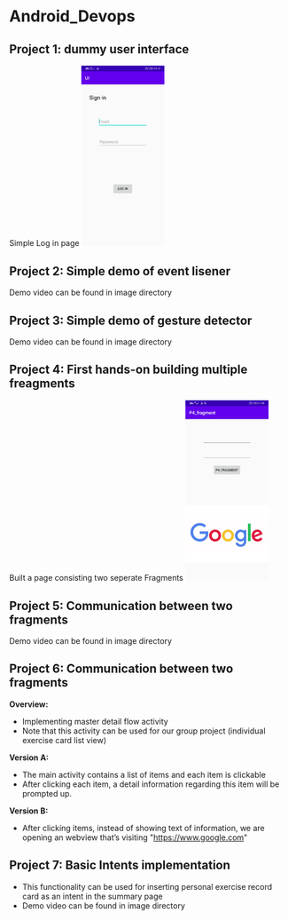# Android_Devops

<h2>Project 1: dummy user interface</h2>
Simple Log in page
<img src='https://github.com/jeff024/Android_Devops/blob/master/images/Project1_screenshot.jpg' width="150">

<h2>Project 2: Simple demo of event lisener</h2>
Demo video can be found in image directory

<h2>Project 3: Simple demo of gesture detector</h2>
Demo video can be found in image directory

<h2>Project 4: First hands-on building multiple freagments</h2>
Built a page consisting two seperate Fragments
<img src='https://github.com/jeff024/Android_Devops/blob/master/images/Project4_fragment_screenshot.jpg' width="150">

<h2>Project 5: Communication between two fragments</h2>
Demo video can be found in image directory

<h2>Project 6: Communication between two fragments</h2>

<b>Overview:</b>

- Implementing master detail flow activity
- Note that this activity can be used for our group project (individual exercise card list view)

<b>Version A:</b>

- The main activity contains a list of items and each item is clickable
- After clicking each item, a detail information regarding this item will be prompted up.

<b>Version B:</b>

- After clicking items, instead of showing text of information, we are opening an webview that’s visiting "https://www.google.com"

<h2>Project 7: Basic Intents implementation</h2>

- This functionality can be used for inserting personal exercise record card as an intent in the summary page
- Demo video can be found in image directory
